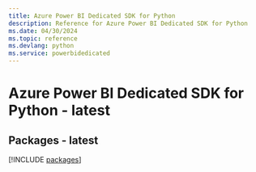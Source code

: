 ```yaml
---
title: Azure Power BI Dedicated SDK for Python
description: Reference for Azure Power BI Dedicated SDK for Python
ms.date: 04/30/2024
ms.topic: reference
ms.devlang: python
ms.service: powerbidedicated
---
```

# Azure Power BI Dedicated SDK for Python - latest
## Packages - latest
[!INCLUDE [packages](power-bi-dedicated-index.md)]